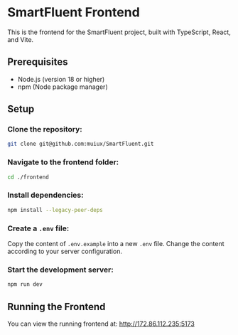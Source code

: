 # SmartFluent Frontend

This is the frontend for the SmartFluent project, built with TypeScript, React, and Vite.

## Prerequisites

- Node.js (version 18 or higher)
- npm (Node package manager)

## Setup

### Clone the repository:

```bash
git clone git@github.com:muiux/SmartFluent.git
```

### Navigate to the frontend folder:

```bash
cd ./frontend
```

### Install dependencies:

```bash
npm install --legacy-peer-deps
```

### Create a `.env` file:

Copy the content of `.env.example` into a new `.env` file. Change the content according to your server configuration.

### Start the development server:

```bash
npm run dev
```

## Running the Frontend

You can view the running frontend at: http://172.86.112.235:5173